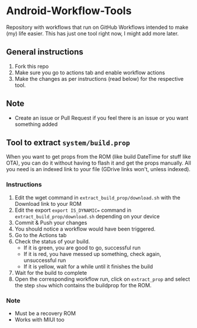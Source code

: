 # Android-Workflow-Tools

Repository with workflows that run on GitHub Workflows intended to make (my) life easier. This has just one tool right now, I might add more later.

## General instructions

1. Fork this repo
2. Make sure you go to actions tab and enable workflow actions
3. Make the changes as per instructions (read below) for the respective tool.

## Note

* Create an issue or Pull Request if you feel there is an issue or you want something added


## Tool to extract `system/build.prop`

When you want to get props from the ROM (like build DateTime for stuff like OTA), you can do it without having to flash it and get the props manually. All you need is an indexed link to your file (GDrive links won't, unless indexed). 

### Instructions

1. Edit the wget command in `extract_build_prop/download.sh` with the Download link to your ROM
2. Edit the export `export IS_DYNAMIC=` command in `extract_build_prop/download.sh` depending on your device 
3. Commit & Push your changes 
4. You should notice a workflow would have been triggered. 
5. Go to the Actions tab
6. Check the status of your build.
    * If it is green, you are good to go, successful run
    * If it is red, you have messed up something, check again, unsuccessful run
    * If it is yellow, wait for a while until it finishes the build
7. Wait for the build to complete
8. Open the corresponding workflow run, click on `extract_prop` and select the step `show` which contains the buildprop for the ROM. 

### Note 
* Must be a recovery ROM
* Works with MIUI too

